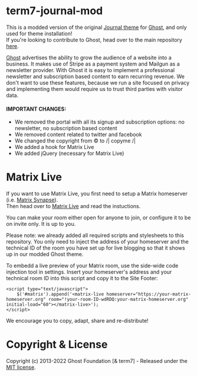 # term7-journal-mod

This is a modded version of the original [Journal theme](https://github.com/tryghost/journal) for [Ghost](https://github.com/tryghost/ghost/), and only used for theme installation!<br>
If you're looking to contribute to Ghost, head over to the main repository [here](https://github.com/TryGhost/Themes).

[Ghost](https://github.com/tryghost/ghost/) advertises the ability to grow the audience of a website into a business. It makes use of Stripe as a payment system and Mailgun as a newsletter provider. With Ghost it is easy to implement a professional newsletter and subscription based content to earn recurring revenue. We don't want to use these features, because we run a site focused on privacy and implementing them would require us to trust third parties with visitor data.

#### IMPORTANT CHANGES:

- We removed the portal with all its signup and subscription options: no newsletter, no subscription based content
- We removed content related to twitter and facebook
- We changed the copyright from © to /| copyme /|
- We added a hook for Matrix Live
- We added jQuery (necessary for Matrix Live)

# Matrix Live

If you want to use Matrix Live, you first need to setup a Matrix homeserver (i.e. [Matrix Synapse](https://github.com/matrix-org/synapse)).<br>
Then head over to [Matrix Live](https://live.hello-matrix.net/) and read the instuctions.

You can make your room either open for anyone to join, or configure it to be on invite only. It is up to you.

Please note: we already added all required scripts and stylesheets to this repository. You only need to inject the address of your homeserver and the technical ID of the room you have set up for live blogging so that it shows up in our modded Ghost theme.

To embedd a live preview of your Matrix room, use the side-wide code injection tool in settings. Insert your homeserver's address and your technical room ID into this script and copy it to the Site Footer:

```
<script type="text/javascript">
    $('#matrix').append('<matrix-live homeserver="https://your-matrix-homeserver.org" room="!your-room-ID-wdRDQ:your-matrix-homeserver.org" initial-load="60"></matrix-live>');
</script>
```

We encourage you to copy, adapt, share and re-distribute!

# Copyright & License

Copyright (c) 2013-2022 Ghost Foundation [& term7] - Released under the [MIT license](LICENSE).
